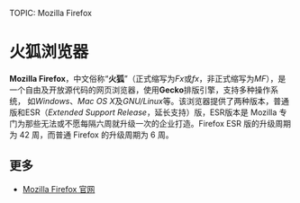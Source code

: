 TOPIC: Mozilla Firefox

# 火狐浏览器

**Mozilla Firefox**，中文俗称“**火狐**”（正式缩写为*Fx*或*fx*，非正式缩写为*MF*），是一个自由及开放源代码的网页浏览器，使用**Gecko**排版引擎，支持多种操作系统，
如*Windows*、*Mac OS X*及*GNU/Linux*等。该浏览器提供了两种版本，普通版和ESR（*Extended Support Release*，延长支持）版，ESR版本是
Mozilla 专门为那些无法或不愿每隔六周就升级一次的企业打造。Firefox ESR 版的升级周期为 42 周，而普通 Firefox 的升级周期为 6 周。

## 更多

- [Mozilla Firefox 官网](https://www.firefox.com/)
